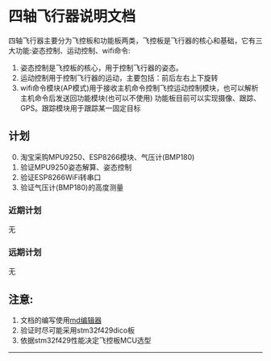 # 四轴飞行器说明文档
四轴飞行器主要分为飞控板和功能板两类，飞控板是飞行器的核心和基础，它有三大功能:姿态控制、运动控制、wifi命令:
1. 姿态控制是飞控板的核心，用于控制飞行器的姿态。
2. 运动控制用于控制飞行器的运动，主要包括：前后左右上下旋转
3. wifi命令模块\(AP模式\)用于接收主机命令控制飞控运动控制模块，也可以解析主机命令后发送回功能模块\(也可以不使用\)
功能板目前可以实现摄像、跟踪、GPS。跟踪模块用于跟踪某一固定目标

## 计划
0. 淘宝采购MPU9250、ESP8266模块、气压计(BMP180)
1. 验证MPU9250姿态解算、姿态控制
2. 验证ESP8266WiFi转串口
3. 验证气压计(BMP180)的高度测量

### 近期计划
无

### 远期计划
无

## 注意:
1. 文档的编写使用[md编辑器][1]
2. 验证时尽可能采用stm32f429dico板
3. 依据stm32f429性能决定飞控板MCU选型

---------

[1]: http://write.blog.csdn.net/mdeditor

